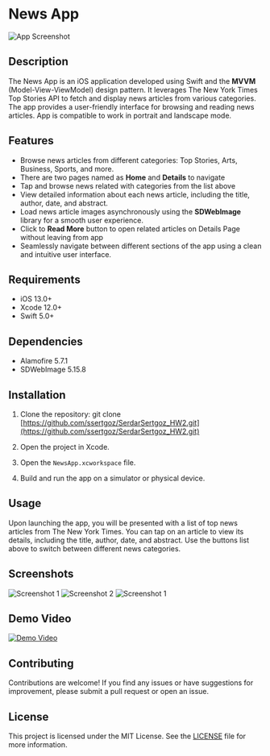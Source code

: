 
# News App

![App Screenshot](screenshots/screenshot_1.png)

## Description

The News App is an iOS application developed using Swift and the **MVVM** (Model-View-ViewModel) design pattern. It leverages The New York Times Top Stories API to fetch and display news articles from various categories. The app provides a user-friendly interface for browsing and reading news articles. App is compatible to work in portrait and landscape mode.

## Features

- Browse news articles from different categories: Top Stories, Arts, Business, Sports, and more.
- There are two pages named as **Home** and **Details** to navigate
- Tap and browse news related with categories from the list above
- View detailed information about each news article, including the title, author, date, and abstract.
- Load news article images asynchronously using the **SDWebImage** library for a smooth user experience.
- Click to **Read More** button to open related articles on Details Page without leaving from app
- Seamlessly navigate between different sections of the app using a clean and intuitive user interface.

## Requirements

- iOS 13.0+
- Xcode 12.0+
- Swift 5.0+

## Dependencies

 - Alamofire 5.7.1
 - SDWebImage 5.15.8

## Installation

1. Clone the repository:
git clone [https://github.com/ssertgoz/SerdarSertgoz_HW2.git](https://github.com/ssertgoz/SerdarSertgoz_HW2.git)

2. Open the project in Xcode.

3. Open the `NewsApp.xcworkspace` file.

4. Build and run the app on a simulator or physical device.

## Usage

Upon launching the app, you will be presented with a list of top news articles from The New York Times. You can tap on an article to view its details, including the title, author, date, and abstract. Use the buttons list above to switch between different news categories.

## Screenshots

![Screenshot 1](screenshots/screenshot_1.png)
![Screenshot 2](screenshots/screenshot_2.png)
![Screenshot 1](screenshots/screenshot_3.png)

## Demo Video

[![Demo Video](screenshots/screenshots_1.png)](screenshots/demo.mp4)

## Contributing

Contributions are welcome! If you find any issues or have suggestions for improvement, please submit a pull request or open an issue.

## License

This project is licensed under the MIT License. See the [LICENSE](LICENSE) file for more information.

